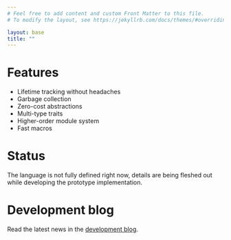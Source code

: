 ```yaml
---
# Feel free to add content and custom Front Matter to this file.
# To modify the layout, see https://jekyllrb.com/docs/themes/#overriding-theme-defaults

layout: base
title: ""
---
```


# Features

* Lifetime tracking without headaches
* Garbage collection
* Zero-cost abstractions
* Multi-type traits
* Higher-order module system
* Fast macros

# Status

The language is not fully defined right now, details are being fleshed out while
developing the prototype implementation.

# Development blog

Read the latest news in the [development blog](/blog).
